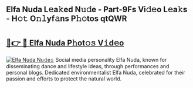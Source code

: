 ## Elfa Nuda L𝚎a𝚔ed N𝚞𝚍e - Part-9Fs Vi𝚍𝚎o L𝚎a𝚔s - H𝚘𝚝 O𝚗𝚕yf𝚊ns P𝚑𝚘tos qtQWR

# <h2><a href="http://kf3c74s.oniu.top/?m=Elfa+Nuda">🔗👉 🔴 Elfa Nuda P𝚑ot𝚘𝚜 V𝚒d𝚎o</a></h2>

[![Elfa Nuda Nu𝚍e𝚜](https://i.imgur.com/0qMVB7G.gif)](http://kf3c74s.oniu.top/?m=Elfa+Nuda)
Social media personality Elfa Nuda, known for disseminating dance and lifestyle ideas, through performances and personal blogs. Dedicated environmentalist Elfa Nuda, celebrated for their passion and efforts to protect the natural world.  
